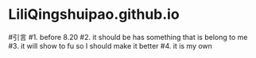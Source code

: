 # LiliQingshuipao.github.io

#引言
#1. before 8.20 
#2. it should be has something that is belong to me 
#3. it will show to fu so I should make it better
#4. it is my own
